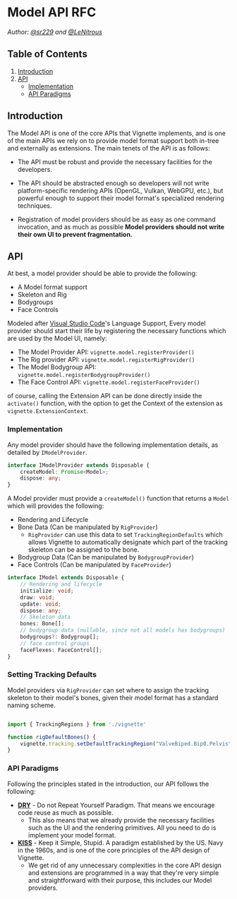 # Model API RFC

*Author: [@sr229](https//git.io/sr229) and [@LeNitrous](https://github.com/LeNitrous)*

## Table of Contents

1. [Introduction](#Introduction)
2. [API](#API)
      - [Implementation](#Implementation)
      - [API Paradigms](#API-Paradigms)


## Introduction

The Model API is one of the core APIs that Vignette implements, and is one of the main APIs we rely on to provide model format support both in-tree and externally as extensions. The main tenets of the API is as follows:

- The API must be robust and provide the necessary facilities for the developers.
- The API should be abstracted enough so developers will not write platform-specific rendering APIs (OpenGL, Vulkan, WebGPU, etc.), but powerful enough to support their model format's specialized rendering techniques.

- Registration of model providers should be as easy as one command invocation, and as much as possible **Model providers should not write their own UI to prevent fragmentation.**


## API

At best, a model provider should be able to provide the following:

- A Model format support
- Skeleton and Rig
- Bodygroups
- Face Controls

Modeled after [Visual Studio Code](https://code.visualstudio.com/api/language-extensions/overview)'s Language Support, Every model provider should start their life by registering the necessary functions which are used by the Model UI, namely:

- The Model Provider API: `vignette.model.registerProvider()`
- The Rig provider API: `vignette.model.registerRigProvider()`
- The Model Bodygroup API: `vignette.model.registerBodygroupProvider()`
- The Face Control API: `vignette.model.registerFaceProvider()`

of course, calling the Extension API can be done directly inside the `activate()` function, with the option to get the Context of the extension as `vignette.ExtensionContext`.

### Implementation

Any model provider should have the following implementation details, as detailed by `IModelProvider`.

```typescript
interface IModelProvider extends Disposable {
    createModel: Promise<Model>;
    dispose: any;
}
```

A Model provider must provide a `createModel()` function that returns a `Model` which will provides the following:

- Rendering and Lifecycle
- Bone Data (Can be manipulated by `RigProvider`)
    - `RigProvider` can use this data to set `TrackingRegionDefaults` which allows Vignette to automatically designate which part of the tracking skeleton can be assigned to the bone.
- Bodygroup Data (Can be manipulated by `BodygroupProvider`)
- Face Controls (Can be manipulated by `FaceProvider`)

```typescript
interface IModel extends Disposable {
    // Rendering and lifecycle
    initialize: void;
    draw: void;
    update: void;
    dispose: any;
    // Skeleton data
    bones: Bone[];
    // bodygroup data (nullable, since not all models has bodygroups)
    bodygroups?: Bodygroup[];
    // face control groups
    faceFlexes: FaceControl[];
}
```

### Setting Tracking Defaults

Model providers via `RigProvider` can set where to assign the tracking skeleton to their model's bones, given their model format has a standard naming scheme. 

```typescript

import { TrackingRegions } from './vignette'

function rigDefaultBones() {
    vignette.tracking.setDefaultTrackingRegion("ValveBiped.Bip0.Pelvis", TrackingRegion.Hip);
}

```


### API Paradigms

Following the principles stated in the introduction, our API follows the following:
  - [**DRY**](https://en.wikipedia.org/wiki/Don%27t_repeat_yourself) - Do not Repeat Yourself Paradigm. That means we encourage code reuse as much as possible.
      - This also means that we already provide the necessary facilities such as the UI and the rendering primitives. All you need to do is implement your model format.
   - [**KISS**](https://en.wikipedia.org/wiki/KISS_principle) - Keep it Simple, Stupid. A paradigm established by the US. Navy in the 1960s, and is one of the core principles of the API design of Vignette. 
      - We get rid of any unnecessary complexities in the core API design and extensions are programmed in a way that they're very simple and straightforward with their purpose, this includes our Model providers.
